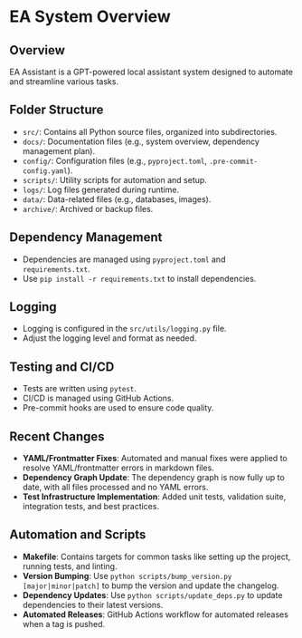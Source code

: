 # EA System Overview

## Overview

EA Assistant is a GPT-powered local assistant system designed to automate and streamline various tasks.

## Folder Structure

- `src/`: Contains all Python source files, organized into subdirectories.
- `docs/`: Documentation files (e.g., system overview, dependency management plan).
- `config/`: Configuration files (e.g., `pyproject.toml`, `.pre-commit-config.yaml`).
- `scripts/`: Utility scripts for automation and setup.
- `logs/`: Log files generated during runtime.
- `data/`: Data-related files (e.g., databases, images).
- `archive/`: Archived or backup files.

## Dependency Management

- Dependencies are managed using `pyproject.toml` and `requirements.txt`.
- Use `pip install -r requirements.txt` to install dependencies.

## Logging

- Logging is configured in the `src/utils/logging.py` file.
- Adjust the logging level and format as needed.

## Testing and CI/CD

- Tests are written using `pytest`.
- CI/CD is managed using GitHub Actions.
- Pre-commit hooks are used to ensure code quality.

## Recent Changes

- **YAML/Frontmatter Fixes**: Automated and manual fixes were applied to resolve YAML/frontmatter errors in markdown files.
- **Dependency Graph Update**: The dependency graph is now fully up to date, with all files processed and no YAML errors.
- **Test Infrastructure Implementation**: Added unit tests, validation suite, integration tests, and best practices.

## Automation and Scripts

- **Makefile**: Contains targets for common tasks like setting up the project, running tests, and linting.
- **Version Bumping**: Use `python scripts/bump_version.py [major|minor|patch]` to bump the version and update the changelog.
- **Dependency Updates**: Use `python scripts/update_deps.py` to update dependencies to their latest versions.
- **Automated Releases**: GitHub Actions workflow for automated releases when a tag is pushed.
